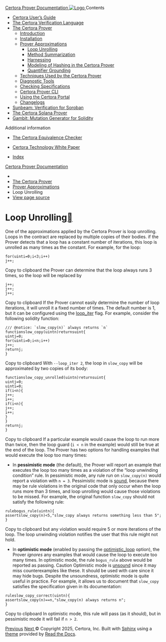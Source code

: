 [ Certora Prover Documentation ![Logo](https://docs.certora.com/en/latest/_static/Certora_Logo_Black.svg) ](https://docs.certora.com/en/latest/index.html)
Contents
  * [Certora User’s Guide](https://docs.certora.com/en/latest/docs/user-guide/index.html)
  * [The Certora Verification Language](https://docs.certora.com/en/latest/docs/cvl/index.html)
  * [The Certora Prover](https://docs.certora.com/en/latest/docs/prover/index.html)
    * [Introduction](https://docs.certora.com/en/latest/docs/prover/intro.html)
    * [Installation](https://docs.certora.com/en/latest/docs/user-guide/install.html)
    * [Prover Approximations](https://docs.certora.com/en/latest/docs/prover/approx/index.html)
      * [Loop Unrolling](https://docs.certora.com/en/latest/docs/prover/approx/loops.html)
      * [Method Summarization](https://docs.certora.com/en/latest/docs/prover/approx/summarization.html)
      * [Harnessing](https://docs.certora.com/en/latest/docs/prover/approx/harnessing.html)
      * [Modeling of Hashing in the Certora Prover](https://docs.certora.com/en/latest/docs/prover/approx/hashing.html)
      * [Quantifier Grounding](https://docs.certora.com/en/latest/docs/prover/approx/grounding.html)
    * [Techniques Used by the Certora Prover](https://docs.certora.com/en/latest/docs/prover/techniques/index.html)
    * [Diagnostic Tools](https://docs.certora.com/en/latest/docs/prover/diagnosis/index.html)
    * [Checking Specifications](https://docs.certora.com/en/latest/docs/prover/checking/index.html)
    * [Certora Prover CLI](https://docs.certora.com/en/latest/docs/prover/cli/index.html)
    * [Using the Certora Portal](https://docs.certora.com/en/latest/docs/prover/portal/using.html)
    * [Changelogs](https://docs.certora.com/en/latest/docs/prover/changelog/index.html)
  * [Sunbeam: Verification for Soroban](https://docs.certora.com/en/latest/docs/sunbeam/index.html)
  * [The Certora Solana Prover](https://docs.certora.com/en/latest/docs/solana/index.html)
  * [Gambit: Mutation Generator for Solidity](https://docs.certora.com/en/latest/docs/gambit/index.html)


Additional information
  * [The Certora Equivalence Checker](https://docs.certora.com/en/latest/docs/equiv-check/index.html)
  * [Certora Technology White Paper](https://docs.certora.com/en/latest/docs/whitepaper/index.html)


  * [Index](https://docs.certora.com/en/latest/genindex.html)


[Certora Prover Documentation](https://docs.certora.com/en/latest/index.html)
  * [](https://docs.certora.com/en/latest/index.html)
  * [The Certora Prover](https://docs.certora.com/en/latest/docs/prover/index.html)
  * [Prover Approximations](https://docs.certora.com/en/latest/docs/prover/approx/index.html)
  * Loop Unrolling
  * [ View page source](https://docs.certora.com/en/latest/_sources/docs/prover/approx/loops.md.txt)


# Loop Unrolling[](https://docs.certora.com/en/latest/docs/prover/approx/loops.html#loop-unrolling "Link to this heading")
One of the approximations applied by the Certora Prover is loop unrolling. Loops in the contract are replaced by multiple copies of their bodies. if the Prover detects that a loop has a constant number of iterations, this loop is unrolled as many times as the constant.
For example, for the loop:
```
for(uinti=0;i<3;i++)
j++;

```
Copy to clipboard
the Prover can determine that the loop always runs 3 times, so the loop will be replaced by
```
j++;
j++;
j++;

```
Copy to clipboard
If the Prover cannot easily determine the number of loop iterations, it will unroll it a fixed number of times. The default number is 1, but it can be configured using the [loop_iter](https://docs.certora.com/en/latest/docs/prover/cli/options.html#loop-iter) flag.
For example, consider the following solidity function:
```
/// @notice: `slow_copy(n)` always returns `n`
functionslow_copy(uintn)returnsuint{
uintj=0;
for(uinti=0;i<n;i++)
j++;
returnj;
}

```
Copy to clipboard
With `--loop_iter 2`, the loop in `slow_copy` will be approximated by two copies of its body:
```
functionslow_copy_unrolled(uintn)returnsuint{
uintj=0;
uinti=0;
if(i<n){
j++;
i++;
if(i<n){
j++;
i++;
}
}
returnj;
}

```
Copy to clipboard
If a particular example would cause the loop to run more than twice, then the loop guard (`i < n` in the example) would still be true at the end of the loop.
The Prover has two options for handling examples that would execute the loop too many times:
  * In **pessimistic mode** (the default), the Prover will report an example that executes the loop too many times as a violation of the “loop unwinding condition” rule. In pessimistic mode, any rule run on `slow_copy(n)` would report a violation with `n = 3`.
Pessimistic mode is [sound](https://docs.certora.com/en/latest/docs/user-guide/glossary.html#term-sound), because there may be rule violations in the original code that only occur when the loop runs more than 3 times, and loop unrolling would cause those violations to be missed. For example, the original function `slow_copy` should not satisfy the following rule:
```
rulebogus_rule(uintn){
assertslow_copy(n)<5,"slow_copy always returns something less than 5";
}

```
Copy to clipboard
but any violation would require 5 or more iterations of the loop. The loop unwinding violation notifies the user that this rule might not hold.
  * In **optimistic mode** (enabled by passing the [optimistic_loop](https://docs.certora.com/en/latest/docs/prover/cli/options.html#optimistic-loop) option), the Prover _ignores_ any examples that would cause the loop to execute too many times. In optimistic mode, the rule `bogus_rule` above would be reported as passing.
Caution
Optimistic mode is [unsound](https://docs.certora.com/en/latest/docs/user-guide/glossary.html#term-unsound) since it may miss counterexamples like these. It should be used with care since it may hide bugs.
Despite the unsoundness, optimistic mode is quite useful in practice. For example, it allows us to document that `slow_copy` satisfies the specification given in its documentation:
```
ruleslow_copy_correct(uintn){
assertslow_copy(n)==n,"slow_copy(n) always returns n";
}

```
Copy to clipboard
In optimistic mode, this rule will pass (as it should), but in pessimistic mode it will fail if `n > 2`.


[ Previous](https://docs.certora.com/en/latest/docs/prover/approx/index.html "Prover Approximations") [Next ](https://docs.certora.com/en/latest/docs/prover/approx/summarization.html "Method Summarization")
© Copyright 2025, Certora, Inc.
Built with [Sphinx](https://www.sphinx-doc.org/) using a [theme](https://github.com/readthedocs/sphinx_rtd_theme) provided by [Read the Docs](https://readthedocs.org). 
